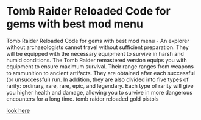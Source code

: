 # Tomb Raider Reloaded Code for gems with best mod menu

Tomb Raider Reloaded Code for gems with best mod menu - An explorer without archaeologists cannot travel without sufficient preparation. They will be equipped with the necessary equipment to survive in harsh and humid conditions. The Tomb Raider remastered version equips you with equipment to ensure maximum survival. Their range ranges from weapons to ammunition to ancient artifacts. They are obtained after each successful (or unsuccessful) run. In addition, they are also divided into five types of rarity: ordinary, rare, rare, epic, and legendary. Each type of rarity will give you higher health and damage, allowing you to survive in more dangerous encounters for a long time. tomb raider reloaded gold pistols

[look here](https://axegomod.top/tomb-raider-reloaded/)

